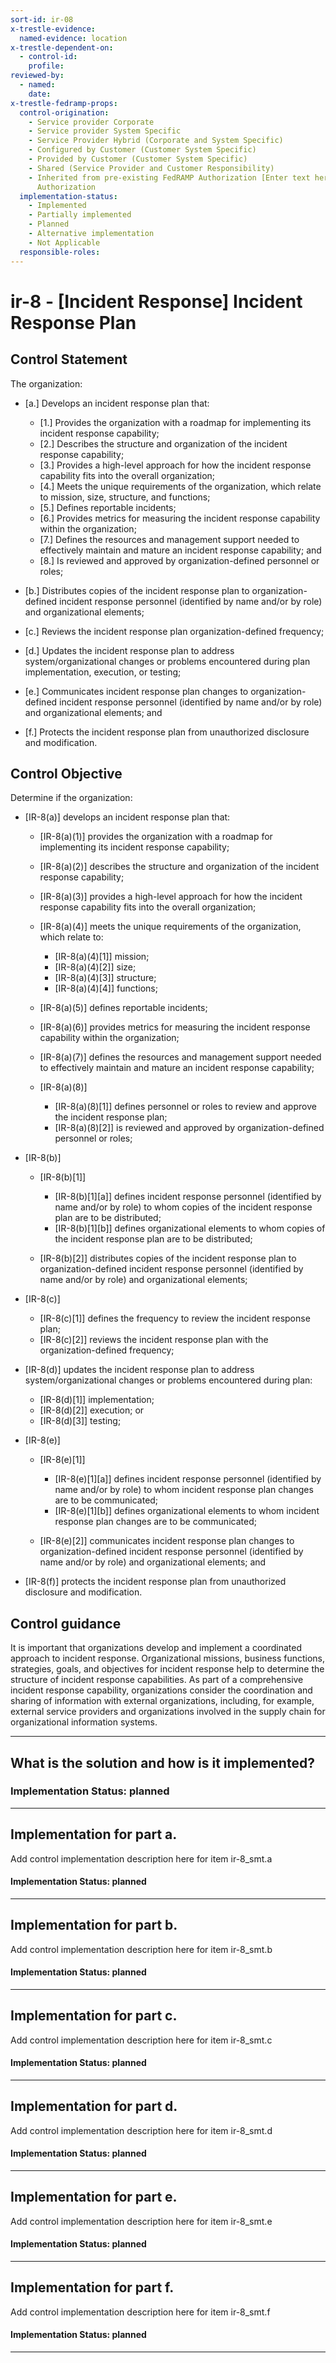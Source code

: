 ```yaml
---
sort-id: ir-08
x-trestle-evidence:
  named-evidence: location
x-trestle-dependent-on:
  - control-id:
    profile:
reviewed-by:
  - named:
    date:
x-trestle-fedramp-props:
  control-origination:
    - Service provider Corporate
    - Service provider System Specific
    - Service Provider Hybrid (Corporate and System Specific)
    - Configured by Customer (Customer System Specific)
    - Provided by Customer (Customer System Specific)
    - Shared (Service Provider and Customer Responsibility)
    - Inherited from pre-existing FedRAMP Authorization [Enter text here], Date of
      Authorization
  implementation-status:
    - Implemented
    - Partially implemented
    - Planned
    - Alternative implementation
    - Not Applicable
  responsible-roles:
---
```


# ir-8 - \[Incident Response\] Incident Response Plan

## Control Statement

The organization:

- \[a.\] Develops an incident response plan that:

  - \[1.\] Provides the organization with a roadmap for implementing its incident response capability;
  - \[2.\] Describes the structure and organization of the incident response capability;
  - \[3.\] Provides a high-level approach for how the incident response capability fits into the overall organization;
  - \[4.\] Meets the unique requirements of the organization, which relate to mission, size, structure, and functions;
  - \[5.\] Defines reportable incidents;
  - \[6.\] Provides metrics for measuring the incident response capability within the organization;
  - \[7.\] Defines the resources and management support needed to effectively maintain and mature an incident response capability; and
  - \[8.\] Is reviewed and approved by organization-defined personnel or roles;

- \[b.\] Distributes copies of the incident response plan to organization-defined incident response personnel (identified by name and/or by role) and organizational elements;

- \[c.\] Reviews the incident response plan organization-defined frequency;

- \[d.\] Updates the incident response plan to address system/organizational changes or problems encountered during plan implementation, execution, or testing;

- \[e.\] Communicates incident response plan changes to organization-defined incident response personnel (identified by name and/or by role) and organizational elements; and

- \[f.\] Protects the incident response plan from unauthorized disclosure and modification.

## Control Objective

Determine if the organization:

- \[IR-8(a)\] develops an incident response plan that:

  - \[IR-8(a)(1)\] provides the organization with a roadmap for implementing its incident response capability;
  - \[IR-8(a)(2)\] describes the structure and organization of the incident response capability;
  - \[IR-8(a)(3)\] provides a high-level approach for how the incident response capability fits into the overall organization;
  - \[IR-8(a)(4)\] meets the unique requirements of the organization, which relate to:

    - \[IR-8(a)(4)[1]\] mission;
    - \[IR-8(a)(4)[2]\] size;
    - \[IR-8(a)(4)[3]\] structure;
    - \[IR-8(a)(4)[4]\] functions;

  - \[IR-8(a)(5)\] defines reportable incidents;
  - \[IR-8(a)(6)\] provides metrics for measuring the incident response capability within the organization;
  - \[IR-8(a)(7)\] defines the resources and management support needed to effectively maintain and mature an incident response capability;
  - \[IR-8(a)(8)\]

    - \[IR-8(a)(8)[1]\] defines personnel or roles to review and approve the incident response plan;
    - \[IR-8(a)(8)[2]\] is reviewed and approved by organization-defined personnel or roles;

- \[IR-8(b)\]

  - \[IR-8(b)[1]\]

    - \[IR-8(b)[1][a]\] defines incident response personnel (identified by name and/or by role) to whom copies of the incident response plan are to be distributed;
    - \[IR-8(b)[1][b]\] defines organizational elements to whom copies of the incident response plan are to be distributed;

  - \[IR-8(b)[2]\] distributes copies of the incident response plan to organization-defined incident response personnel (identified by name and/or by role) and organizational elements;

- \[IR-8(c)\]

  - \[IR-8(c)[1]\] defines the frequency to review the incident response plan;
  - \[IR-8(c)[2]\] reviews the incident response plan with the organization-defined frequency;

- \[IR-8(d)\] updates the incident response plan to address system/organizational changes or problems encountered during plan:

  - \[IR-8(d)[1]\] implementation;
  - \[IR-8(d)[2]\] execution; or
  - \[IR-8(d)[3]\] testing;

- \[IR-8(e)\]

  - \[IR-8(e)[1]\]

    - \[IR-8(e)[1][a]\] defines incident response personnel (identified by name and/or by role) to whom incident response plan changes are to be communicated;
    - \[IR-8(e)[1][b]\] defines organizational elements to whom incident response plan changes are to be communicated;

  - \[IR-8(e)[2]\] communicates incident response plan changes to organization-defined incident response personnel (identified by name and/or by role) and organizational elements; and

- \[IR-8(f)\] protects the incident response plan from unauthorized disclosure and modification.

## Control guidance

It is important that organizations develop and implement a coordinated approach to incident response. Organizational missions, business functions, strategies, goals, and objectives for incident response help to determine the structure of incident response capabilities. As part of a comprehensive incident response capability, organizations consider the coordination and sharing of information with external organizations, including, for example, external service providers and organizations involved in the supply chain for organizational information systems.

______________________________________________________________________

## What is the solution and how is it implemented?

### Implementation Status: planned

______________________________________________________________________

## Implementation for part a.

Add control implementation description here for item ir-8_smt.a

#### Implementation Status: planned

______________________________________________________________________

## Implementation for part b.

Add control implementation description here for item ir-8_smt.b

#### Implementation Status: planned

______________________________________________________________________

## Implementation for part c.

Add control implementation description here for item ir-8_smt.c

#### Implementation Status: planned

______________________________________________________________________

## Implementation for part d.

Add control implementation description here for item ir-8_smt.d

#### Implementation Status: planned

______________________________________________________________________

## Implementation for part e.

Add control implementation description here for item ir-8_smt.e

#### Implementation Status: planned

______________________________________________________________________

## Implementation for part f.

Add control implementation description here for item ir-8_smt.f

#### Implementation Status: planned

______________________________________________________________________

